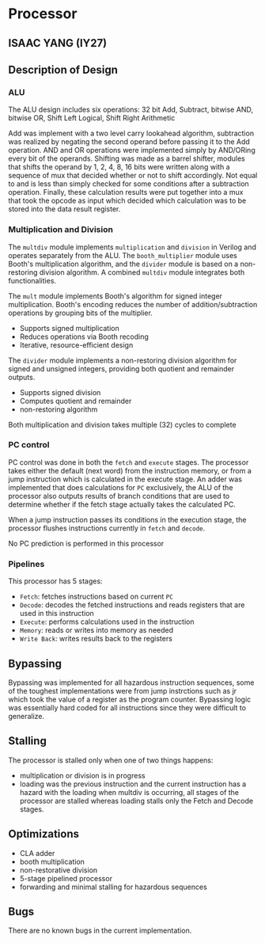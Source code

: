 # Processor
## ISAAC YANG (IY27)

## Description of Design
### ALU
The ALU design includes six operations: 32 bit Add, Subtract, bitwise AND, bitwise OR, Shift Left Logical, Shift Right Arithmetic

Add was implement with a two level carry lookahead algorithm, subtraction was realized by negating the second operand before passing it to the Add operation.
AND and OR operations were implemented simply by AND/ORing every bit of the operands. Shifting was made as a barrel shifter, modules that shifts the operand by 1, 2, 4, 8, 16 bits were written along with a sequence of mux that decided whether or not to shift accordingly. Not equal to and is less than simply checked for some conditions after a subtraction operation.
Finally, these calculation results were put together into a mux that took the opcode as input which decided which calculation was to be stored into the data result register.

### Multiplication and Division
The `multdiv` module implements `multiplication` and `division` in Verilog and operates separately from the ALU. The `booth_multiplier` module uses Booth's multiplication algorithm, and the `divider` module is based on a non-restoring division algorithm. A combined `multdiv` module integrates both functionalities.

The `mult` module implements Booth's algorithm for signed integer multiplication. Booth's encoding reduces the number of addition/subtraction operations by grouping bits of the multiplier.
- Supports signed multiplication
- Reduces operations via Booth recoding
- Iterative, resource-efficient design


The `divider` module implements a non-restoring division algorithm for signed and unsigned integers, providing both quotient and remainder outputs.
- Supports signed division
- Computes quotient and remainder
- non-restoring algorithm

Both multiplication and division takes multiple (32) cycles to complete

### PC control
PC control was done in both the `fetch` and `execute` stages. The processor takes either the default (next word) from the instruction memory, or from a jump instruction which is calculated in the execute stage. An adder was implemented that does calculations for `PC` exclusively, the ALU of the processor also outputs results of branch conditions that are used to determine whether if the fetch stage actually takes the calculated PC.

When a jump instruction passes its conditions in the execution stage, the processor flushes instructions currently in `fetch` and `decode`.

No PC prediction is performed in this processor

### Pipelines
This processor has 5 stages:
- `Fetch`: fetches instructions based on current `PC`
- `Decode`: decodes the fetched instructions and reads registers that are used in this instruction
- `Execute`: performs calculations used in the instruction
- `Memory`: reads or writes into memory as needed
- `Write Back`: writes results back to the registers

## Bypassing
Bypassing was implemented for all hazardous instruction sequences, some of the toughest implementations were from jump instrctions such as jr which took the value of a register as the program counter. Bypassing logic was essentially hard coded for all instructions since they were difficult to generalize.

## Stalling
The processor is stalled only when one of two things happens:
- multiplication or division is in progress
- loading was the previous instruction and the current instruction has a hazard with the loading
when multdiv is occurring, all stages of the processor are stalled whereas loading stalls only the Fetch and Decode stages.

## Optimizations
- CLA adder
- booth multiplication
- non-restorative division
- 5-stage pipelined processor
- forwarding and minimal stalling for hazardous sequences

## Bugs
There are no known bugs in the current implementation.